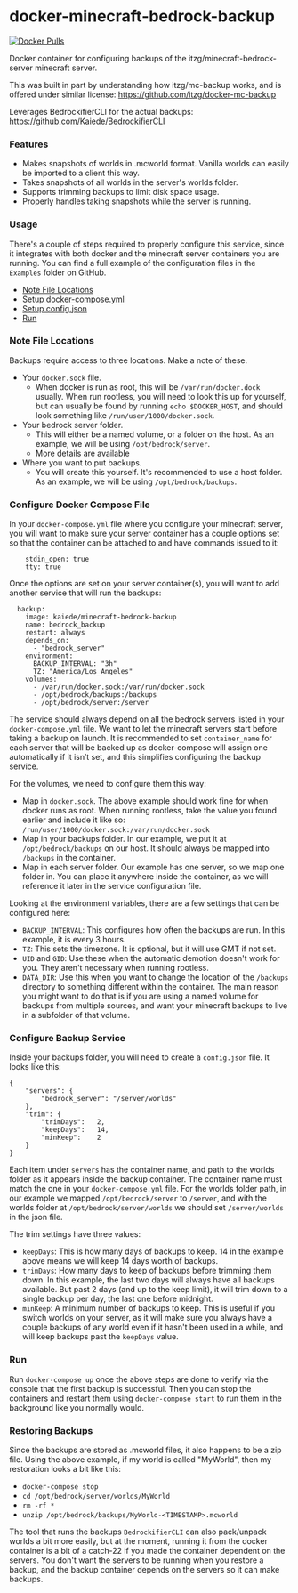 # docker-minecraft-bedrock-backup

[![Docker Pulls](https://img.shields.io/docker/pulls/kaiede/minecraft-bedrock-backup.svg)](https://hub.docker.com/r/kaiede/minecraft-bedrock-backup)

Docker container for configuring backups of the itzg/minecraft-bedrock-server minecraft server.

This was built in part by understanding how itzg/mc-backup works, and is offered under similar license: https://github.com/itzg/docker-mc-backup 

Leverages BedrockifierCLI for the actual backups: https://github.com/Kaiede/BedrockifierCLI

### Features

- Makes snapshots of worlds in .mcworld format. Vanilla worlds can easily be imported to a client this way.
- Takes snapshots of all worlds in the server's worlds folder.
- Supports trimming backups to limit disk space usage.
- Properly handles taking snapshots while the server is running.

### Usage

There's a couple of steps required to properly configure this service, since it integrates with both docker and the minecraft server containers you are running. You can find a full example of the configuration files in the `Examples` folder on GitHub. 

* [Note File Locations](#note-file-locations)
* [Setup docker-compose.yml](#configure-docker-compose-file)
* [Setup config.json](#configure-backup-service)
* [Run](#run)

### Note File Locations

Backups require access to three locations. Make a note of these. 

* Your `docker.sock` file. 
  * When docker is run as root, this will be `/var/run/docker.dock` usually. When run rootless, you will need to look this up for yourself, but can usually be found by running `echo $DOCKER_HOST`, and should look something like `/run/user/1000/docker.sock`.
* Your bedrock server folder. 
  * This will either be a named volume, or a folder on the host. As an example, we will be using `/opt/bedrock/server`.
  * More details are available 
* Where you want to put backups.
  * You will create this yourself. It's recommended to use a host folder. As an example, we will be using `/opt/bedrock/backups`.

### Configure Docker Compose File

In your `docker-compose.yml` file where you configure your minecraft server, you will want to make sure your server container has a couple options set so that the container can be attached to and have commands issued to it:

```
    stdin_open: true
    tty: true
```

Once the options are set on your server container(s), you will want to add another service that will run the backups:

```
  backup:
    image: kaiede/minecraft-bedrock-backup
    name: bedrock_backup
    restart: always
    depends_on:
      - "bedrock_server"
    environment:
      BACKUP_INTERVAL: "3h"
      TZ: "America/Los_Angeles"
    volumes:
      - /var/run/docker.sock:/var/run/docker.sock
      - /opt/bedrock/backups:/backups
      - /opt/bedrock/server:/server
```

The service should always depend on all the bedrock servers listed in your `docker-compose.yml` file. We want to let the minecraft servers start before taking a backup on launch. It is recommended to set `container_name` for each server that will be backed up as docker-compose will assign one automatically if it isn’t set, and this simplifies configuring the backup service. 

For the volumes, we need to configure them this way:
* Map in `docker.sock`. The above example should work fine for when docker runs as root. When running rootless, take the value you found earlier and include it like so: `/run/user/1000/docker.sock:/var/run/docker.sock`
* Map in your backups folder. In our example, we put it at `/opt/bedrock/backups` on our host. It should always be mapped into `/backups` in the container.
* Map in each server folder. Our example has one server, so we map one folder in. You can place it anywhere inside the container, as we will reference it later in the service configuration file. 

Looking at the environment variables, there are a few settings that can be configured here:
* `BACKUP_INTERVAL`: This configures how often the backups are run. In this example, it is every 3 hours.
* `TZ`: This sets the timezone. It is optional, but it will use GMT if not set.
* `UID` and `GID`: Use these when the automatic demotion doesn't work for you. They aren't necessary when running rootless. 
* `DATA_DIR`: Use this when you want to change the location of the `/backups` directory to something different within the container. The main reason you might want to do that is if you are using a named volume for backups from multiple sources, and want your minecraft backups to live in a subfolder of that volume. 

### Configure Backup Service

Inside your backups folder, you will need to create a `config.json` file. It looks like this:

```
{
    "servers": {
        "bedrock_server": "/server/worlds"
    },
    "trim": {
        "trimDays":   2,
        "keepDays":   14,
        "minKeep":    2
    }
}
```

Each item under `servers` has the container name, and path to the worlds folder as it appears inside the backup container. The container name must match the one in your `docker-compose.yml` file. For the worlds folder path, in our example we mapped `/opt/bedrock/server` to `/server`, and with the worlds folder at `/opt/bedrock/server/worlds` we should set `/server/worlds` in the json file.

The trim settings have three values:

* `keepDays`: This is how many days of backups to keep. 14 in the example above means we will keep 14 days worth of backups.
* `trimDays`: How many days to keep of backups before trimming them down. In this example, the last two days will always have all backups available. But past 2 days (and up to the keep limit), it will trim down to a single backup per day, the last one before midnight. 
* `minKeep`: A minimum number of backups to keep. This is useful if you switch worlds on your server, as it will make sure you always have a couple backups of any world even if it hasn't been used in a while, and will keep backups past the `keepDays` value.

### Run

Run `docker-compose up` once the above steps are done to verify via the console that the first backup is successful. Then you can stop the containers and restart them using `docker-compose start` to run them in the background like you normally would. 

### Restoring Backups

Since the backups are stored as .mcworld files, it also happens to be a zip file. Using the above example, if my world is called "MyWorld", then my restoration looks a bit like this:

* `docker-compose stop`
* `cd /opt/bedrock/server/worlds/MyWorld`
* `rm -rf *`
* `unzip /opt/bedrock/backups/MyWorld-<TIMESTAMP>.mcworld`

The tool that runs the backups `BedrockifierCLI` can also pack/unpack worlds a bit more easily, but at the moment, running it from the docker container is a bit of a catch-22 if you made the container dependent on the servers. You don't want the servers to be running when you restore a backup, and the backup container depends on the servers so it can make backups.
